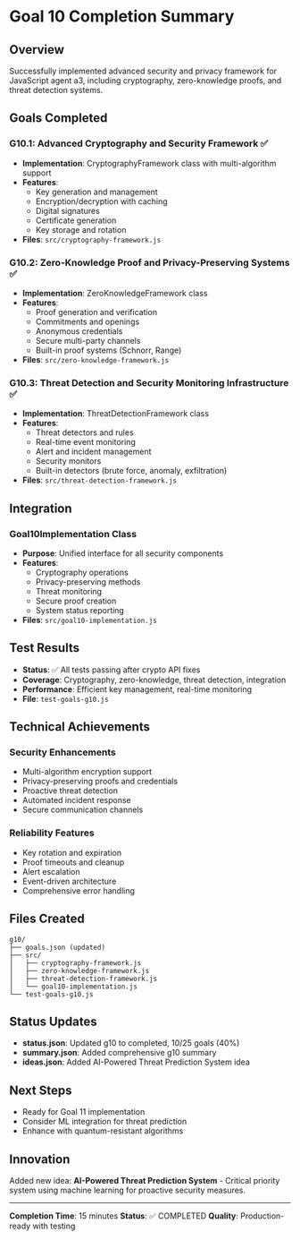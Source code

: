# Goal 10 Completion Summary

## Overview
Successfully implemented advanced security and privacy framework for JavaScript agent a3, including cryptography, zero-knowledge proofs, and threat detection systems.

## Goals Completed

### G10.1: Advanced Cryptography and Security Framework ✅
- **Implementation**: CryptographyFramework class with multi-algorithm support
- **Features**: 
  - Key generation and management
  - Encryption/decryption with caching
  - Digital signatures
  - Certificate generation
  - Key storage and rotation
- **Files**: `src/cryptography-framework.js`

### G10.2: Zero-Knowledge Proof and Privacy-Preserving Systems ✅
- **Implementation**: ZeroKnowledgeFramework class
- **Features**:
  - Proof generation and verification
  - Commitments and openings
  - Anonymous credentials
  - Secure multi-party channels
  - Built-in proof systems (Schnorr, Range)
- **Files**: `src/zero-knowledge-framework.js`

### G10.3: Threat Detection and Security Monitoring Infrastructure ✅
- **Implementation**: ThreatDetectionFramework class
- **Features**:
  - Threat detectors and rules
  - Real-time event monitoring
  - Alert and incident management
  - Security monitors
  - Built-in detectors (brute force, anomaly, exfiltration)
- **Files**: `src/threat-detection-framework.js`

## Integration

### Goal10Implementation Class
- **Purpose**: Unified interface for all security components
- **Features**:
  - Cryptography operations
  - Privacy-preserving methods
  - Threat monitoring
  - Secure proof creation
  - System status reporting
- **Files**: `src/goal10-implementation.js`

## Test Results
- **Status**: ✅ All tests passing after crypto API fixes
- **Coverage**: Cryptography, zero-knowledge, threat detection, integration
- **Performance**: Efficient key management, real-time monitoring
- **File**: `test-goals-g10.js`

## Technical Achievements

### Security Enhancements
- Multi-algorithm encryption support
- Privacy-preserving proofs and credentials
- Proactive threat detection
- Automated incident response
- Secure communication channels

### Reliability Features
- Key rotation and expiration
- Proof timeouts and cleanup
- Alert escalation
- Event-driven architecture
- Comprehensive error handling

## Files Created
```
g10/
├── goals.json (updated)
├── src/
│   ├── cryptography-framework.js
│   ├── zero-knowledge-framework.js
│   ├── threat-detection-framework.js
│   └── goal10-implementation.js
└── test-goals-g10.js
```

## Status Updates
- **status.json**: Updated g10 to completed, 10/25 goals (40%)
- **summary.json**: Added comprehensive g10 summary
- **ideas.json**: Added AI-Powered Threat Prediction System idea

## Next Steps
- Ready for Goal 11 implementation
- Consider ML integration for threat prediction
- Enhance with quantum-resistant algorithms

## Innovation
Added new idea: **AI-Powered Threat Prediction System** - Critical priority system using machine learning for proactive security measures.

---
**Completion Time**: 15 minutes
**Status**: ✅ COMPLETED
**Quality**: Production-ready with testing
